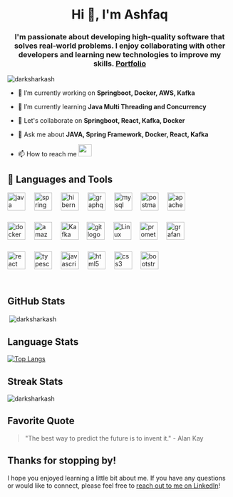 <!---
DarkSharkAsh/DarkSharkAsh is a ✨ special ✨ repository because its `README.md` (this file) appears on your GitHub profile.
You can click the Preview link to take a look at your changes.
- 🌱 I’m currently learning ...
- 💞️ I’m looking to collaborate on ...
> ![DarkSharkAsh's GitHub stats](https://github-readme-stats.vercel.app/api?username=DarkSharkAsh&&count_private=true&show_icons=true&theme=dark)
--->
 
<h1 align="center">Hi 👋, I'm Ashfaq</h1>
<h3 align="center">I'm passionate about developing high-quality software that solves real-world problems. I enjoy collaborating with other developers and learning new technologies to improve my skills.<strong> <a href='https://ashfaq-portfolio-0.netlify.app/' target='_blank'>Portfolio</a> </strong></h3>

<p align="left"> <img src="https://komarev.com/ghpvc/?username=darksharkash&label=Profile%20views&color=0e75b6&style=flat" alt="darksharkash" /> </p>

- 🔭 I’m currently working on **Springboot, Docker, AWS, Kafka**

- 🌱 I’m currently learning **Java Multi Threading and Concurrency**

- 👯 Let's collaborate on **Springboot, React, Kafka, Docker**

- 💬 Ask me about **JAVA, Spring Framework, Docker, React, Kafka**

- 📫 How to reach me   <a href="https://www.linkedin.com/in/b-s-mohammed-ashfaq-519860225/"> <img src="https://cdn2.iconfinder.com/data/icons/metro-uinvert-dock/256/Linked_in_alt.png" width="30" height="27"></a>




## 🧰 Languages and Tools  
<div align="left">
  <img src="https://cdn.jsdelivr.net/gh/devicons/devicon/icons/java/java-original.svg" height="40" alt="java logo"  />
  <img width="12" />
  <img src="https://cdn.jsdelivr.net/gh/devicons/devicon/icons/spring/spring-original.svg" height="40" alt="spring logo"  />
  <img width="12" />
  <img src="https://skillicons.dev/icons?i=hibernate" height="40" alt="hibernate logo"  />
  <img width="12" />
 <img src="https://skillicons.dev/icons?i=graphql" height="40" alt="graphql logo"  />
  <img width="12" />
  <img src="https://cdn.jsdelivr.net/gh/devicons/devicon/icons/mysql/mysql-original.svg" height="40" alt="mysql logo"  />
  <img width="12" />
  <img src="https://skillicons.dev/icons?i=postman" height="40" alt="postman logo"  />
  <img width="12" />
  <img src="https://cdn.simpleicons.org/apachemaven/C71A36" height="40" alt="apachemaven logo"  />
</div>

###

<div align="left">
  <img src="https://cdn.jsdelivr.net/gh/devicons/devicon/icons/docker/docker-original.svg" height="40" alt="docker logo"  />
  <img width="12" />
  <img src="https://skillicons.dev/icons?i=aws" height="40" alt="amazonwebservices logo"  />
  <img width="12" />
 <img src="https://aerospike.com/wp-content/uploads/2022/04/Kafka-logo-white.png" alt="Kafka" height="40"  />
<!--  https://aerospike.com/wp-content/uploads/2022/04/Kafka-logo-white.png -->
   <img width="10" />
  <img src="https://cdn.simpleicons.org/git/F05032" height="40" alt="git logo"  />
  <img width="12" />
 <img src="https://skillicons.dev/icons?i=linux" height="40" alt="Linux logo"  />
  <img width="12" />
  <img src="https://cdn.jsdelivr.net/gh/devicons/devicon/icons/prometheus/prometheus-original.svg" height="40" alt="prometheus logo"  />
  <img width="12" />
  <img src="https://cdn.jsdelivr.net/gh/devicons/devicon/icons/grafana/grafana-original.svg" height="40" alt="grafana logo"  />
</div>

###

<div align="left">
  <img src="https://cdn.jsdelivr.net/gh/devicons/devicon/icons/react/react-original.svg" height="40" alt="react logo"  />
  <img width="12" />
  <img src="https://cdn.jsdelivr.net/gh/devicons/devicon/icons/typescript/typescript-original.svg" height="40" alt="typescript logo"  />
  <img width="12" />
  <img src="https://cdn.jsdelivr.net/gh/devicons/devicon/icons/javascript/javascript-original.svg" height="40" alt="javascript logo"  />
  <img width="12" />
  <img src="https://cdn.jsdelivr.net/gh/devicons/devicon/icons/html5/html5-original.svg" height="40" alt="html5 logo"  />
  <img width="12" />
  <img src="https://cdn.jsdelivr.net/gh/devicons/devicon/icons/css3/css3-original.svg" height="40" alt="css3 logo"  />
  <img width="12" />
  <img src="https://cdn.jsdelivr.net/gh/devicons/devicon/icons/bootstrap/bootstrap-original.svg" height="40" alt="bootstrap logo"  />
</div>

<br/> 


<h1 dir="auto"></h1>

## GitHub Stats

<p>&nbsp;<img align="center" src="https://github-readme-stats.vercel.app/api?username=ashfaqbs&show_icons=true&locale=en" alt="darksharkash" /></p>

## Language Stats
[![Top Langs](https://github-readme-stats.vercel.app/api/top-langs/?username=Ashfaqbs&layout=compact)](https://github.com/DarkSharkAsh/github-readme-stats)

## Streak Stats
<p><img align="center" src="https://github-readme-streak-stats.herokuapp.com/?user=ashfaqbs&" alt="darksharkash" /></p>

## Favorite Quote

> "The best way to predict the future is to invent it." - Alan Kay

## Thanks for stopping by!

I hope you enjoyed learning a little bit about me. If you have any questions or would like to connect, please feel free to [reach out to me on LinkedIn](https://www.linkedin.com/in/b-s-mohammed-ashfaq-519860225/)!


<!-- ![Snake animation](https://github.com/Ashfaqbs/Ashfaqbs/blob/output/github-contribution-grid-snake.svg) -->
###


